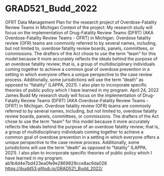 # GRAD521_Budd_2022
OFRT
Data Management Plan for the research project of Overdose-Fatality Review Teams in Michigan
Context of the project:
My research study will focus on the implementation of Drug-Fatality Review Teams (DFRT) (AKA Overdose-Fatality Review Teams - OFRT) in Michigan. Overdose fatality review (OFR) teams are commonly referred to by several names, including, but not limited to, overdose fatality review boards, panels, committees, or commissions. The drafters of the Act chose to use the term “team” for this model because it more accurately reflects the ideals behind the purpose of an overdose fatality review; that is, a group of multidisciplinary individuals coming together to achieve a common goal of overdose prevention in a setting in which everyone offers a unique perspective to the case review process. Additionally, some jurisdictions will use the term “death” as opposed to “fatality” (LAPPA, 2021). I also plan to incorporate specific theories of public policy which I have learned in my program. 
April 24, 2022
James Budd
My research study will focus on the implementation of Drug-Fatality Review Teams (DFRT) (AKA Overdose-Fatality Review Teams - OFRT) in Michigan. Overdose fatality review (OFR) teams are commonly referred to by several names, including, but not limited to, overdose fatality review boards, panels, committees, or commissions. The drafters of the Act chose to use the term “team” for this model because it more accurately reflects the ideals behind the purpose of an overdose fatality review; that is, a group of multidisciplinary individuals coming together to achieve a common goal of overdose prevention in a setting in which everyone offers a unique perspective to the case review process. Additionally, some jurisdictions will use the term “death” as opposed to “fatality” (LAPPA, 2021). I also plan to incorporate specific theories of public policy which I have learned in my program. 
ab1b4d4e7bd423ea0fe9e2869829cce8ac6da028
https://jbudd53.github.io/GRAD521_Budd_2022/
